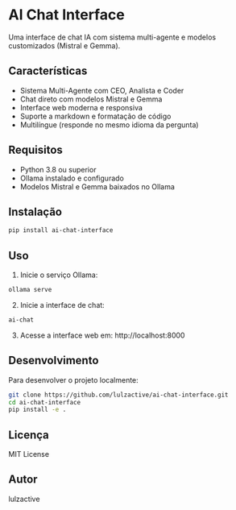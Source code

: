 # AI Chat Interface

Uma interface de chat IA com sistema multi-agente e modelos customizados (Mistral e Gemma).

## Características

- Sistema Multi-Agente com CEO, Analista e Coder
- Chat direto com modelos Mistral e Gemma
- Interface web moderna e responsiva
- Suporte a markdown e formatação de código
- Multilíngue (responde no mesmo idioma da pergunta)

## Requisitos

- Python 3.8 ou superior
- Ollama instalado e configurado
- Modelos Mistral e Gemma baixados no Ollama

## Instalação

```bash
pip install ai-chat-interface
```

## Uso

1. Inicie o serviço Ollama:
```bash
ollama serve
```

2. Inicie a interface de chat:
```bash
ai-chat
```

3. Acesse a interface web em: http://localhost:8000

## Desenvolvimento

Para desenvolver o projeto localmente:

```bash
git clone https://github.com/lulzactive/ai-chat-interface.git
cd ai-chat-interface
pip install -e .
```

## Licença

MIT License

## Autor

lulzactive
